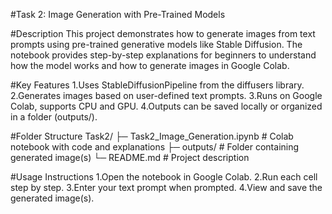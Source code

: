 #Task 2: Image Generation with Pre-Trained Models

#Description
This project demonstrates how to generate images from text prompts using pre-trained generative models like Stable Diffusion. The notebook provides step-by-step explanations for beginners to understand how the model works and how to generate images in Google Colab.

#Key Features
1.Uses StableDiffusionPipeline from the diffusers library.
2.Generates images based on user-defined text prompts.
3.Runs on Google Colab, supports CPU and GPU.
4.Outputs can be saved locally or organized in a folder (outputs/).

#Folder Structure
Task2/
 ├─ Task2_Image_Generation.ipynb   # Colab notebook with code and explanations
 ├─ outputs/                       # Folder containing generated image(s)
 └─ README.md                       # Project description

#Usage Instructions
1.Open the notebook in Google Colab.
2.Run each cell step by step.
3.Enter your text prompt when prompted.
4.View and save the generated image(s).
